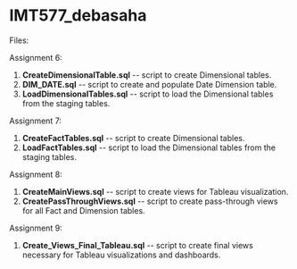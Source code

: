 # IMT577_debasaha


Files:

Assignment 6:
1. **CreateDimensionalTable.sql** -- script to create Dimensional tables. 
2. **DIM_DATE.sql** -- script to create and populate Date Dimension table. 
3. **LoadDimensionalTables.sql** -- script to load the Dimensional tables from the staging tables. 

Assignment 7:
1. **CreateFactTables.sql** -- script to create Dimensional tables. 
2. **LoadFactTables.sql** -- script to load the Dimensional tables from the staging tables. 

Assignment 8:
1. **CreateMainViews.sql** -- script to create views for Tableau visualization.
2. **CreatePassThroughViews.sql** -- script to create pass-through views for all Fact and Dimension tables. 

Assignment 9:
1. **Create_Views_Final_Tableau.sql** -- script to create final views necessary for Tableau visualizations and dashboards. 
